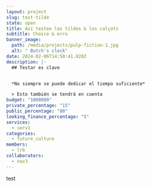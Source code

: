 ```yaml
---
layout: project
slug: test-tilde
state: open
title: Así testeo las tildes & los calçots
subtitle: C﻿hoice & erro
banner_image:
  path: /media/projects/pulp-fiction-1.jpg
  alt: " Butch's clock"
date: 2024-02-06T14:50:41.820Z
description: |-
  ## Testar es clave


  *No siempre se puede dedicar el tiempo suficiente*

  > Esto también se tendrá en cuenta
budget: "1000000"
private_percentage: "15"
public_percentage: "80"
looking_finance_percentage: "5"
services:
  - serv1
categories:
  - future_culture
members:
  - lrb
collaborators:
  - naz3
---
```

t﻿est
